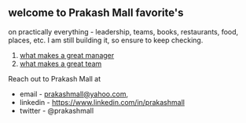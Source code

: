 ## welcome to Prakash Mall favorite's 

on practically everything - leadership, teams, books, restaurants, food, places, etc. I am still building it, so ensure to keep checking. 

1. [what makes a great manager](https://prakash-mall.github.io/forever-share/great-manager)
2. [what makes a great team](https://prakash-mall.github.io/forever-share/great-team)


Reach out to Prakash Mall at
* email - prakashmall@yahoo.com, 
* linkedin - https://www.linkedin.com/in/prakashmall
* twitter - @prakashmall
